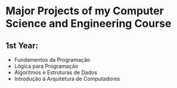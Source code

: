 # Major Projects of my Computer Science and Engineering Course

## 1st Year:

 - Fundamentos da Programação
 - Lógica para Programação
 - Algoritmos e Estruturas de Dados
 - Introdução à Arquitetura de Computadores

